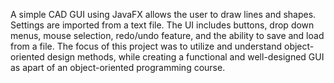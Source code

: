 A simple CAD GUI using JavaFX allows the user to draw lines and shapes. Settings are imported from a text file. 
The UI includes buttons, drop down menus, mouse selection, redo/undo feature, and the ability to save and load from a file. 
The focus of this project was to utilize and understand object-oriented design methods, while creating a functional and well-designed GUI as apart of an object-oriented programming course.
